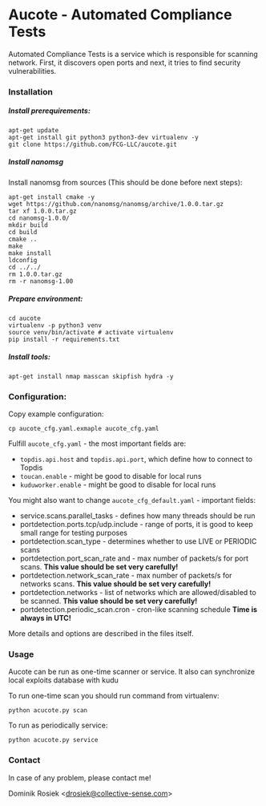 # Aucote - Automated Compliance Tests

Automated Compliance Tests is a service which is responsible for scanning network. First, it discovers open ports and next, it tries to find security vulnerabilities.

### Installation

##### Install prerequirements:
```
apt-get update
apt-get install git python3 python3-dev virtualenv -y
git clone https://github.com/FCG-LLC/aucote.git
```

##### Install nanomsg

Install nanomsg from sources (This should be done before next steps):
```
apt-get install cmake -y
wget https://github.com/nanomsg/nanomsg/archive/1.0.0.tar.gz
tar xf 1.0.0.tar.gz
cd nanomsg-1.0.0/
mkdir build
cd build
cmake ..
make
make install
ldconfig
cd ../../
rm 1.0.0.tar.gz
rm -r nanomsg-1.00
```

##### Prepare environment:
```
cd aucote
virtualenv -p python3 venv
source venv/bin/activate # activate virtualenv
pip install -r requirements.txt
```

##### Install tools:
```
apt-get install nmap masscan skipfish hydra -y
```

### Configuration:

Copy example configuration:
```
cp aucote_cfg.yaml.exmaple aucote_cfg.yaml
```

Fulfill `aucote_cfg.yaml` - the most important fields are:
 - `topdis.api.host` and `topdis.api.port`, which define how to connect to Topdis 
 - `toucan.enable` - might be good to disable for local runs
 - `kuduworker.enable` - might be good to disable for local runs
 
You might also want to change `aucote_cfg_default.yaml` - important fields:
 - service.scans.parallel_tasks - defines how many threads should be run
 - portdetection.ports.tcp/udp.include - range of ports, it is good to keep small range for testing purposes
 - portdetection.scan_type - determines whether to use LIVE or PERIODIC scans
 - portdetection.port_scan_rate and - max number of packets/s for port scans. **This value should be set very carefully!**
 - portdetection.network_scan_rate - max number of packets/s for networks scans. **This value should be set very carefully!**
 - portdetection.networks - list of networks which are allowed/disabled to be scanned. **This value should be set very carefully!**
 - portdetection.periodic_scan.cron - cron-like scanning schedule **Time is always in UTC!**

More details and options are described in the files itself.

### Usage

Aucote can be run as one-time scanner or service. It also can synchronize local exploits database with kudu

To run one-time scan you should run command from virtualenv:
```
python acucote.py scan
```

To run as periodically service:
```
python acucote.py service
```

### Contact

In case of any problem, please contact me!

Dominik Rosiek <<drosiek@collective-sense.com>>